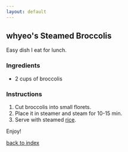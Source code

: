 ```yaml
---
layout: default
---
```


<!---
This is a comment. Note the triple dash to start, but double to end
-->

## whyeo's Steamed Broccolis
<!---
Put your name or github username somewhere
-->
Easy dish I eat for lunch.

### Ingredients
- 2 cups of broccolis

### Instructions
1. Cut broccolis into small florets.
2. Place it in steamer and steam for 10-15 min.
3. Serve with steamed [rice](../recipes/rice).

Enjoy!

<!--
Keep this link to return to the index
-->
[back to index](../)